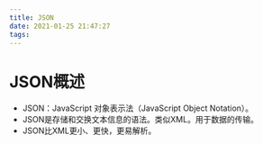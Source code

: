 ```yaml
---
title: JSON
date: 2021-01-25 21:47:27
tags:
---
```


# JSON概述

* JSON：JavaScript 对象表示法（JavaScript Object Notation）。
* JSON是存储和交换文本信息的语法。类似XML。用于数据的传输。
* JSON比XML更小、更快，更易解析。
